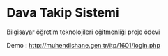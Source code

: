 # Dava Takip Sistemi

Bilgisayar öğretim teknolojileri eğitmenliği proje ödevi

Demo : http://muhendishane.gen.tr/itp/1601/login.php
